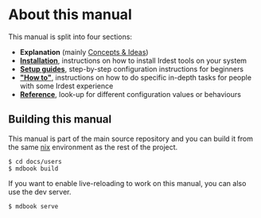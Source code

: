 # About this manual

This manual is split into four sections:

- **Explanation** (mainly [Concepts & Ideas](./concepts.md))
- **[Installation](install/index.md)**, instructions on how to install
  Irdest tools on your system
- **[Setup guides](guides/index.md)**, step-by-step configuration
  instructions for beginners
- **["How to"](how-to/index.md)**, instructions on how to do specific
  in-depth tasks for people with some Irdest experience
- **[Reference](reference/index.md)**, look-up for different
  configuration values or behaviours


## Building this manual

This manual is part of the main source repository and you can build it
from the same [nix](./nix.md) environment as the rest of the project.


```console
$ cd docs/users
$ mdbook build
```


If you want to enable live-reloading to work on this manual, you can
also use the dev server.

```console
$ mdbook serve
```
